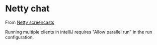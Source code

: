 # Netty chat
From [Netty screencasts](https://www.youtube.com/watch?v=tsz-assb1X8)

Running multiple clients in intelliJ requires "Allow parallel run" in the run configuration.